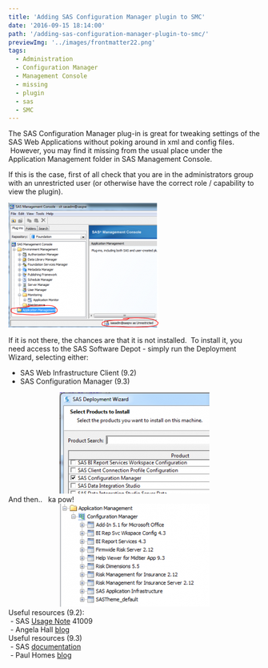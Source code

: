 ```yaml
---
title: 'Adding SAS Configuration Manager plugin to SMC'
date: '2016-09-15 18:14:00'
path: '/adding-sas-configuration-manager-plugin-to-smc/'
previewImg: '../images/frontmatter22.png'
tags:
  - Administration
  - Configuration Manager
  - Management Console
  - missing
  - plugin
  - sas
  - SMC
---
```


The SAS Configuration Manager plug-in is great for tweaking settings of the SAS Web Applications without poking around in xml and config files.  However, you may find it missing from the usual place under the Application Management folder in SAS Management Console.

If this is the case, first of all check that you are in the administrators group with an unrestricted user (or otherwise have the correct role / capability to view the plugin).

<img class="size-medium wp-image-104 aligncenter" src="../images/Capture-2-300x249.png" alt="" width="300" height="249" />

If it is not there, the chances are that it is not installed.  To install it, you need access to the SAS Software Depot - simply run the Deployment Wizard, selecting either:

<ul>
 	<li>SAS Web Infrastructure Client (9.2)</li>
 	<li>SAS Configuration Manager (9.3)</li>
</ul>
<div style="clear: both; text-align: center;"><img class="alignnone size-medium wp-image-105" src="../images/Capture-3-300x202.png" alt="" width="300" height="202" /></div>
<div>And then..   ka pow!</div>
<div style="clear: both; text-align: center;"><img class="alignnone size-medium wp-image-106" src="../images/Capture-4-300x206.png" alt="" width="300" height="206" /></div>
<div></div>
<div>Useful resources (9.2):</div>
<div> - SAS <a href="https://support.sas.com/kb/41/009.html" target="_blank" rel="noopener">Usage Note</a> 41009</div>
<div> - Angela Hall <a href="https://blogs.sas.com/content/bi/2009/10/08/configuration-manager-plugin-for-sas-management-console-9-2/" target="_blank" rel="noopener">blog</a></div>
<div></div>
<div>Useful resources (9.3)</div>
<div> - SAS <a href="https://support.sas.com/documentation/cdl/en/bimtag/65708/HTML/default/viewer.htm#n12pww56tafsy6n1tfggdgxjy1jl.htm" target="_blank" rel="noopener">documentation</a></div>
<div> - Paul Homes <a href="https://platformadmin.com/blogs/paul/2011/09/sas-management-console-93-configuration-manager/" target="_blank" rel="noopener">blog</a></div>
<div></div>
